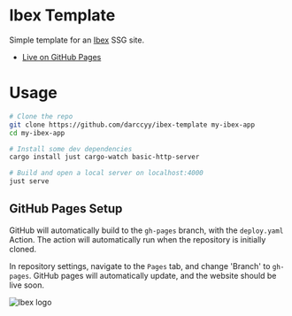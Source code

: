 # Ibex Template

Simple template for an [Ibex](https://github.com/darccyy/ibex) SSG site.

- [Live on GitHub Pages](https://darccyy.github.io/ibex-template)

# Usage

```sh
# Clone the repo
git clone https://github.com/darccyy/ibex-template my-ibex-app
cd my-ibex-app

# Install some dev dependencies
cargo install just cargo-watch basic-http-server

# Build and open a local server on localhost:4000
just serve
```

## GitHub Pages Setup

GitHub will automatically build to the `gh-pages` branch, with the `deploy.yaml` Action. The action will automatically run when the repository is initially cloned.

In repository settings, navigate to the `Pages` tab, and change 'Branch' to `gh-pages`. GitHub pages will automatically update, and the website should be live soon.

![Ibex logo](icon.png)

